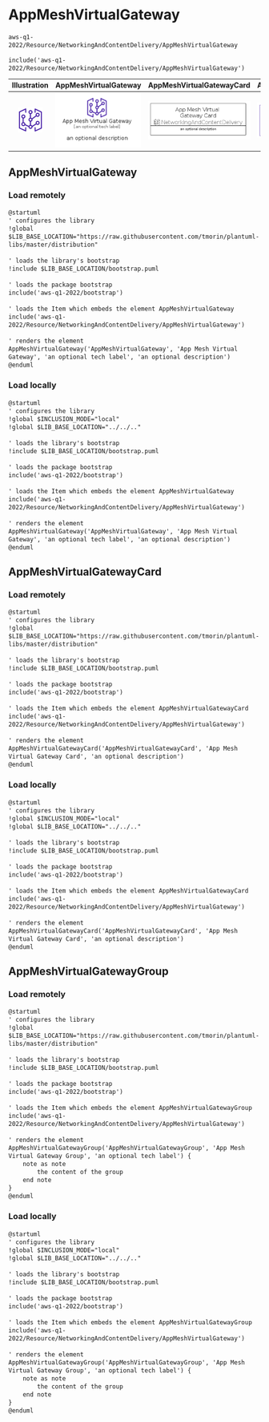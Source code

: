 # AppMeshVirtualGateway


```text
aws-q1-2022/Resource/NetworkingAndContentDelivery/AppMeshVirtualGateway
```

```text
include('aws-q1-2022/Resource/NetworkingAndContentDelivery/AppMeshVirtualGateway')
```



| Illustration | AppMeshVirtualGateway | AppMeshVirtualGatewayCard | AppMeshVirtualGatewayGroup |
| :---: | :---: | :---: | :---: |
| ![illustration for Illustration](../../../aws-q1-2022/Resource/NetworkingAndContentDelivery/AppMeshVirtualGateway.png) | ![illustration for AppMeshVirtualGateway](../../../aws-q1-2022/Resource/NetworkingAndContentDelivery/AppMeshVirtualGateway.Local.png) | ![illustration for AppMeshVirtualGatewayCard](../../../aws-q1-2022/Resource/NetworkingAndContentDelivery/AppMeshVirtualGatewayCard.Local.png) | ![illustration for AppMeshVirtualGatewayGroup](../../../aws-q1-2022/Resource/NetworkingAndContentDelivery/AppMeshVirtualGatewayGroup.Local.png) |




## AppMeshVirtualGateway

### Load remotely
```plantuml
@startuml
' configures the library
!global $LIB_BASE_LOCATION="https://raw.githubusercontent.com/tmorin/plantuml-libs/master/distribution"

' loads the library's bootstrap
!include $LIB_BASE_LOCATION/bootstrap.puml

' loads the package bootstrap
include('aws-q1-2022/bootstrap')

' loads the Item which embeds the element AppMeshVirtualGateway
include('aws-q1-2022/Resource/NetworkingAndContentDelivery/AppMeshVirtualGateway')

' renders the element
AppMeshVirtualGateway('AppMeshVirtualGateway', 'App Mesh Virtual Gateway', 'an optional tech label', 'an optional description')
@enduml
```

### Load locally
```plantuml
@startuml
' configures the library
!global $INCLUSION_MODE="local"
!global $LIB_BASE_LOCATION="../../.."

' loads the library's bootstrap
!include $LIB_BASE_LOCATION/bootstrap.puml

' loads the package bootstrap
include('aws-q1-2022/bootstrap')

' loads the Item which embeds the element AppMeshVirtualGateway
include('aws-q1-2022/Resource/NetworkingAndContentDelivery/AppMeshVirtualGateway')

' renders the element
AppMeshVirtualGateway('AppMeshVirtualGateway', 'App Mesh Virtual Gateway', 'an optional tech label', 'an optional description')
@enduml
```

## AppMeshVirtualGatewayCard

### Load remotely
```plantuml
@startuml
' configures the library
!global $LIB_BASE_LOCATION="https://raw.githubusercontent.com/tmorin/plantuml-libs/master/distribution"

' loads the library's bootstrap
!include $LIB_BASE_LOCATION/bootstrap.puml

' loads the package bootstrap
include('aws-q1-2022/bootstrap')

' loads the Item which embeds the element AppMeshVirtualGatewayCard
include('aws-q1-2022/Resource/NetworkingAndContentDelivery/AppMeshVirtualGateway')

' renders the element
AppMeshVirtualGatewayCard('AppMeshVirtualGatewayCard', 'App Mesh Virtual Gateway Card', 'an optional description')
@enduml
```

### Load locally
```plantuml
@startuml
' configures the library
!global $INCLUSION_MODE="local"
!global $LIB_BASE_LOCATION="../../.."

' loads the library's bootstrap
!include $LIB_BASE_LOCATION/bootstrap.puml

' loads the package bootstrap
include('aws-q1-2022/bootstrap')

' loads the Item which embeds the element AppMeshVirtualGatewayCard
include('aws-q1-2022/Resource/NetworkingAndContentDelivery/AppMeshVirtualGateway')

' renders the element
AppMeshVirtualGatewayCard('AppMeshVirtualGatewayCard', 'App Mesh Virtual Gateway Card', 'an optional description')
@enduml
```

## AppMeshVirtualGatewayGroup

### Load remotely
```plantuml
@startuml
' configures the library
!global $LIB_BASE_LOCATION="https://raw.githubusercontent.com/tmorin/plantuml-libs/master/distribution"

' loads the library's bootstrap
!include $LIB_BASE_LOCATION/bootstrap.puml

' loads the package bootstrap
include('aws-q1-2022/bootstrap')

' loads the Item which embeds the element AppMeshVirtualGatewayGroup
include('aws-q1-2022/Resource/NetworkingAndContentDelivery/AppMeshVirtualGateway')

' renders the element
AppMeshVirtualGatewayGroup('AppMeshVirtualGatewayGroup', 'App Mesh Virtual Gateway Group', 'an optional tech label') {
    note as note
        the content of the group
    end note
}
@enduml
```

### Load locally
```plantuml
@startuml
' configures the library
!global $INCLUSION_MODE="local"
!global $LIB_BASE_LOCATION="../../.."

' loads the library's bootstrap
!include $LIB_BASE_LOCATION/bootstrap.puml

' loads the package bootstrap
include('aws-q1-2022/bootstrap')

' loads the Item which embeds the element AppMeshVirtualGatewayGroup
include('aws-q1-2022/Resource/NetworkingAndContentDelivery/AppMeshVirtualGateway')

' renders the element
AppMeshVirtualGatewayGroup('AppMeshVirtualGatewayGroup', 'App Mesh Virtual Gateway Group', 'an optional tech label') {
    note as note
        the content of the group
    end note
}
@enduml
```

